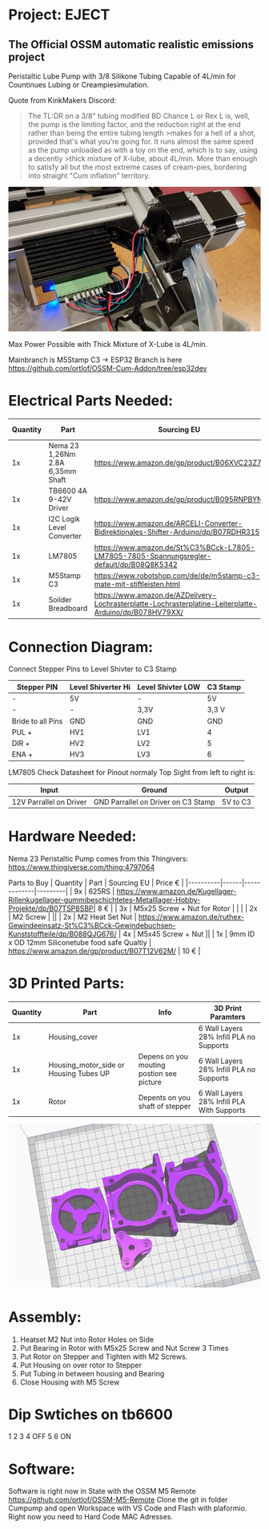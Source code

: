 # Project: EJECT
## The Official OSSM automatic realistic emissions project

Peristaltic Lube Pump with 3/8 Silikone Tubing Capable of 4L/min for Countinues Lubing or Creampiesimulation.


Quote from KinkMakers Discord: 

>The TL:DR on a 3/8" tubing modified BD Chance L or Rex L is, well, the pump is the limiting factor, and the reduction right at the end rather than being the entire tubing length >makes for a hell of a shot, provided that's what you're going for. It runs almost the same speed as the pump unloaded as with a toy on the end, which is to say, using a decently >thick mixture of X-lube, about 4L/min. More than enough to satisfy all but the most extreme cases of cream-pies, bordering into straight "Cum inflation" territory.

![Final Addon](Assembled.jpg?raw=true "Housing Motor" )

Max Power Possible with Thick Mixture of X-Lube is 4L/min.

Mainbranch is M5Stamp C3 -> ESP32 Branch is here https://github.com/ortlof/OSSM-Cum-Addon/tree/esp32dev

# Electrical Parts Needed:

| Quantity | Part | Sourcing EU | Price € |
|----------|------|-------------|---------|
| 1x | Nema 23 1,26Nm 2.8A 6,35mm Shaft | https://www.amazon.de/gp/product/B06XVC23Z7/ | 23.99 € | 
| 1x | TB6600 4A 9-42V Driver | https://www.amazon.de/gp/product/B095RNPBYN | 10,99 € |
| 1x | I2C Logik Level Converter | https://www.amazon.de/ARCELI-Converter-Bidirektionales-Shifter-Arduino/dp/B07RDHR315 | 0,6 € |
| 1x | LM7805 | https://www.amazon.de/St%C3%BCck-L7805-LM7805-7805-Spannungsregler-default/dp/B08Q8K5342 | 0,7 € |
| 1x | M5Stamp C3 |  https://www.robotshop.com/de/de/m5stamp-c3-mate-mit-stiftleisten.html | 8,26 € | 
| 1x | Soilder Breadboard | https://www.amazon.de/AZDelivery-Lochrasterplatte-Lochrasterplatine-Leiterplatte-Arduino/dp/B078HV79XX/ | 1 € |


# Connection Diagram:

Connect Stepper Pins to Level Shivter to C3 Stamp 

| Stepper PIN | Level Shiverter Hi | Level Shivter LOW | C3 Stamp |
|-|-|-|-|
| - | 5V | - | 5V | 
| - | - | 3,3V | 3,3 V |
| Bride to all Pins | GND | GND | GND |
| PUL + | HV1 | LV1 | 4 |
| DIR + | HV2 | LV2 | 5 |
| ENA + | HV3 | LV3 | 6 | 

LM7805 Check Datasheet for Pinout normaly Top Sight from left to right is: 

| Input | Ground | Output |
|-|-|-|
| 12V Parrallel on Driver | GND Parrallel on Driver on C3 Stamp| 5V to C3 

# Hardware Needed:

Nema 23 Peristaltic Pump comes from this Thingivers: https://www.thingiverse.com/thing:4797064

Parts to Buy 
| Quantity | Part | Sourcing EU | Price € |
|----------|------|-------------|---------|
| 9x | 625RS | https://www.amazon.de/Kugellager-Rillenkugellager-gummibeschichtetes-Metalllager-Hobby-Projekte/dp/B07TSP8SBP| 8 € |
| 3x | M5x25 Screw + Nut for Rotor | | | 
| 2x | M2 Screw | ||
| 2x | M2 Heat Set Nut | https://www.amazon.de/ruthex-Gewindeeinsatz-St%C3%BCck-Gewindebuchsen-Kunststoffteile/dp/B088QJG676/
| 4x | M5x45 Screw + Nut || 
| 1x | 9mm ID x OD 12mm Siliconetube food safe Qualtiy | https://www.amazon.de/gp/product/B07T12V62M/ | 10 € |

# 3D Printed Parts:

| Quantity | Part | Info | 3D Print Paramters 
|----------|------|---|---|
|1x | Housing_cover | | 6 Wall Layers 28% Infill PLA no Supports |
| 1x | Housing_motor_side or Housing Tubes UP | Depens on you mouting postion see picture | 6 Wall Layers 28% Infill PLA no Supports |
| 1x | Rotor | Depents on you shaft of stepper| 6 Wall Layers 28% Infill PLA With Supports |

![Housing Motor](Hardware/housing.jpg?raw=true "Housing Motor")

# Assembly:

1. Heatset M2 Nut into Rotor Holes on Side 
2. Put Bearing in Rotor with M5x25 Screw and Nut Screw 3 Times 
3. Put Rotor on Stepper and Tighten with M2 Screws. 
4. Put Housing on over rotor to Stepper 
5. Put Tubing in between housing and Bearing 
6. Close Housing with M5 Screw

# Dip Swtiches on tb6600

1 2 3 4 OFF 
5 6 ON

# Software:

Software is right now in State with the OSSM M5 Remote https://github.com/ortlof/OSSM-M5-Remote
Clone the git in folder Cumpump and open Workspace with VS Code and Flash with plaformio.
Right now you need to Hard Code MAC Adresses.
